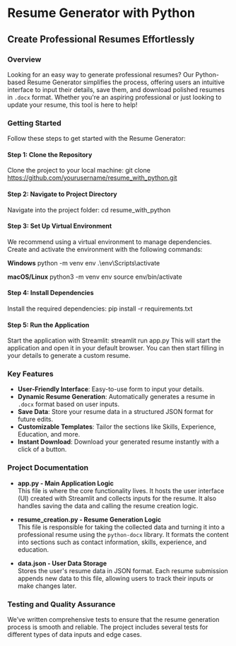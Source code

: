 # Resume Generator with Python

## Create Professional Resumes Effortlessly

### Overview

Looking for an easy way to generate professional resumes? Our Python-based Resume Generator simplifies the process, offering users an intuitive interface to input their details, save them, and download polished resumes in `.docx` format. Whether you're an aspiring professional or just looking to update your resume, this tool is here to help!

### Getting Started

Follow these steps to get started with the Resume Generator:

#### Step 1: Clone the Repository

Clone the project to your local machine:
git clone https://github.com/yourusername/resume_with_python.git

#### Step 2: Navigate to Project Directory

Navigate into the project folder:
cd resume_with_python

#### Step 3: Set Up Virtual Environment

We recommend using a virtual environment to manage dependencies. Create and activate the environment with the following commands:

**Windows**
python -m venv env
.\env\Scripts\activate

**macOS/Linux**
python3 -m venv env
source env/bin/activate

#### Step 4: Install Dependencies

Install the required dependencies:
pip install -r requirements.txt

#### Step 5: Run the Application

Start the application with Streamlit:
streamlit run app.py
This will start the application and open it in your default browser. You can then start filling in your details to generate a custom resume.

### Key Features

- **User-Friendly Interface**: Easy-to-use form to input your details.
- **Dynamic Resume Generation**: Automatically generates a resume in `.docx` format based on user inputs.
- **Save Data**: Store your resume data in a structured JSON format for future edits.
- **Customizable Templates**: Tailor the sections like Skills, Experience, Education, and more.
- **Instant Download**: Download your generated resume instantly with a click of a button.

### Project Documentation

- **app.py - Main Application Logic**  
  This file is where the core functionality lives. It hosts the user interface (UI) created with Streamlit and collects inputs for the resume. It also handles saving the data and calling the resume creation logic.

- **resume_creation.py - Resume Generation Logic**  
  This file is responsible for taking the collected data and turning it into a professional resume using the `python-docx` library. It formats the content into sections such as contact information, skills, experience, and education.

- **data.json - User Data Storage**  
  Stores the user's resume data in JSON format. Each resume submission appends new data to this file, allowing users to track their inputs or make changes later.

### Testing and Quality Assurance

We’ve written comprehensive tests to ensure that the resume generation process is smooth and reliable. The project includes several tests for different types of data inputs and edge cases.
